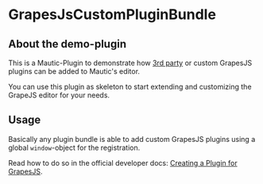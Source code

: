 # GrapesJsCustomPluginBundle

## About the demo-plugin
This is a Mautic-Plugin to demonstrate how [3rd party](https://gjs.market/) or custom GrapesJS plugins can be added to Mautic's editor.

You can use this plugin as skeleton to start extending and customizing the GrapeJS editor for your needs.

## Usage
Basically any plugin bundle is able to add custom GrapesJS plugins using a global `window`-object for the registration.

Read how to do so in the official developer docs: [Creating a Plugin for GrapesJS](https://devdocs.mautic.org/en/5.x/themes/grapesjs.html#creating-a-plugin-for-grapesjs).
